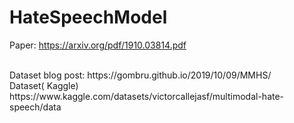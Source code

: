 # HateSpeechModel

Paper: https://arxiv.org/pdf/1910.03814.pdf

<br>
Dataset blog post: 
https://gombru.github.io/2019/10/09/MMHS/

<br>
Dataset( Kaggle) https://www.kaggle.com/datasets/victorcallejasf/multimodal-hate-speech/data
